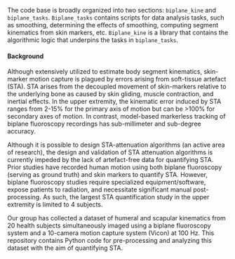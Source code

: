 The code base is broadly organized into two sections: `biplane_kine` and `biplane_tasks`. `Biplane_tasks` contains scripts for data analysis tasks, such as smoothing, determining the effects of smoothing, computing segment kinematics from skin markers, etc. `Biplane_kine` is a library that contains the algorithmic logic that underpins the tasks in `biplane_tasks`.

#### Background

Although extensively utilized to estimate body segment kinematics, skin-marker motion capture is plagued by errors arising from soft-tissue artefact (STA). STA arises from the decoupled movement of skin-markers relative to the underlying bone as caused by skin gliding, muscle contraction, and inertial effects. In the upper extremity, the kinematic error induced by STA ranges from 2-15% for the primary axis of motion but can be >100% for secondary axes of motion. In contrast, model-based markerless tracking of biplane fluoroscopy recordings has sub-millimeter and sub-degree accuracy.

Although it is possible to design STA-attenuation algorithms (an active area of research), the design and validation of STA attenuation algorithms is currently impeded by the lack of artefact-free data for quantifying STA. Prior studies have recorded human motion using both biplane fluoroscopy (serving as ground truth) and skin markers to quantify STA. However, biplane fluoroscopy studies require specialized equipment/software, expose patients to radiation, and necessitate significant manual post-processing. As such, the largest STA quantification study in the upper extremity is limited to 4 subjects.

Our group has collected a dataset of humeral and scapular kinematics from 20 health subjects simultaneously imaged using a biplane fluoroscopy system and a 10-camera motion capture system (Vicon) at 100 Hz. This repository contains Python code for pre-processing and analyzing this dataset with the aim of quantifying STA.
